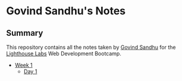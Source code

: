 # Govind Sandhu's Notes

## Summary

This repository contains all the notes taken by [Govind Sandhu](https://github.com/govsandhu) for the [Lighthouse Labs](https://www.lighthouselabs.ca) Web Development Bootcamp.

* [Week 1](/Week_1)
  * [Day 1](/Week_1/Day_1)